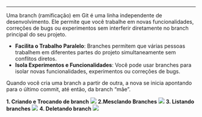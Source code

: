 
---

Uma branch (ramificação) em Git é uma linha independente de desenvolvimento. Ele permite que você trabalhe em novas funcionalidades, correções de bugs ou experimentos sem interferir diretamente no branch principal do seu projeto.

- **Facilita o Trabalho Paralelo**: Branches permitem que várias pessoas trabalhem em diferentes partes do projeto simultaneamente sem conflitos diretos.
- **Isola Experimentos e Funcionalidades**: Você pode usar branches para isolar novas funcionalidades, experimentos ou correções de bugs.

Quando você cria uma branch a partir de outra, a nova se inicia apontando para o último commit, até então, da branch “mãe”. 

**1. Criando e Trocando de branch**
**![](https://lh7-rt.googleusercontent.com/docsz/AD_4nXd41fwLTeJtkSunH9fopMA7RQ0LYFhETOwd3DENR8ehMxUvYrGTrflRpHW3oIRrKG1H6gXETyyE3ZXTomq8EcPxeuwK7Ob_pOYfq5dS9vAYTzm3NHUsHvyk5bP3JODBvvIqe0woHY_c-fuXDL940d4wa9KQ?key=yiMe1b2VwU1jpN7Jf4vtog)**
**2.Mesclando Branches**
**![](https://lh7-rt.googleusercontent.com/docsz/AD_4nXdJZgpE7rurfEhioQusJ3KMCt1VzWZ4pQgnOUEMYWrt3tV9LBQw7CCZLznmW8u2rCKaIxJ2zv_q-Sr1FjOHwGeVeAaSmnC-2dVt2cS3gPoR9eFDhqVHsvOuFMmqoKL817zwMjkRu2JiwILDRxalDm5gudBA?key=yiMe1b2VwU1jpN7Jf4vtog)**
**3. Listando branches**
**![](https://lh7-rt.googleusercontent.com/docsz/AD_4nXeWjIqAa3SpcFsim_IKm0D_M_o04rK5w-eaBDljGD01QJley1ScCcNauSCv4GbYQPt-QOh1XXSYvmrmEo6hKVR1Mu2bBC6Lf-mNBIoGjvUqNjByZ7GtpxagJ3X5JTGeqR-nPDetNWSsDBohFiU3AQ61iL6U?key=yiMe1b2VwU1jpN7Jf4vtog)**
**4. Deletando branch**
**![](https://lh7-rt.googleusercontent.com/docsz/AD_4nXdAH5M16OFrf5jzo0ptjO3x_6YwgFmN4gFOMZQgfekPeiJjiLNK-ltfRzZ6UMz2gVWmnLba-o2WnOoIP1ym6VL8tK90UrvQvqnD75KobNROkWyMPIWk6Y5MhjNLs29KdecnMbKYeq0yxo1siqJhtNUr4reO?key=yiMe1b2VwU1jpN7Jf4vtog)**
